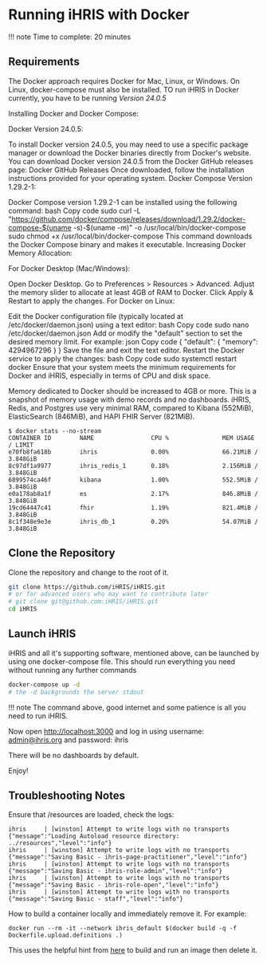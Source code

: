 # Running iHRIS with Docker

!!! note
    Time to complete: 20 minutes

## Requirements

The Docker approach requires Docker for Mac, Linux, or Windows. On Linux, docker-compose must also be installed. TO run iHRIS in Docker currently, you have to be running *Version 24.0.5*

Installing Docker and Docker Compose:

Docker Version 24.0.5:

To install Docker version 24.0.5, you may need to use a specific package manager or download the Docker binaries directly from Docker's website.
You can download Docker version 24.0.5 from the Docker GitHub releases page: Docker GitHub Releases
Once downloaded, follow the installation instructions provided for your operating system.
Docker Compose Version 1.29.2-1:

Docker Compose version 1.29.2-1 can be installed using the following command:
bash
Copy code
sudo curl -L "https://github.com/docker/compose/releases/download/1.29.2/docker-compose-$(uname -s)-$(uname -m)" -o /usr/local/bin/docker-compose
sudo chmod +x /usr/local/bin/docker-compose
This command downloads the Docker Compose binary and makes it executable.
Increasing Docker Memory Allocation:

For Docker Desktop (Mac/Windows):

Open Docker Desktop.
Go to Preferences > Resources > Advanced.
Adjust the memory slider to allocate at least 4GB of RAM to Docker.
Click Apply & Restart to apply the changes.
For Docker on Linux:

Edit the Docker configuration file (typically located at /etc/docker/daemon.json) using a text editor:
bash
Copy code
sudo nano /etc/docker/daemon.json
Add or modify the "default" section to set the desired memory limit. For example:
json
Copy code
{
  "default": {
    "memory": 4294967296
  }
}
Save the file and exit the text editor.
Restart the Docker service to apply the changes:
bash
Copy code
sudo systemctl restart docker
Ensure that your system meets the minimum requirements for Docker and iHRIS, especially in terms of CPU and disk space.



Memory dedicated to Docker should be increased to 4GB or more. This is a snapshot of memory usage with demo records and no dashboards. iHRIS, Redis, and Postgres use very minimal RAM, compared to Kibana (552MiB), ElasticSearch (846MiB), and HAPI FHIR Server (821MiB).

```
$ docker stats --no-stream
CONTAINER ID        NAME                CPU %               MEM USAGE / LIMIT  
e70fb8fa618b        ihris               0.00%               66.21MiB / 3.848GiB
8c97df1a9977        ihris_redis_1       0.18%               2.156MiB / 3.848GiB
6899574ca46f        kibana              1.00%               552.5MiB / 3.848GiB
e0a178ab8a1f        es                  2.17%               846.8MiB / 3.848GiB
19cd64447c41        fhir                1.19%               821.4MiB / 3.848GiB
8c1f348e9e3e        ihris_db_1          0.20%               54.07MiB / 3.848GiB
```

## Clone the Repository

Clone the repository and change to the root of it.

```sh
git clone https://github.com/iHRIS/iHRIS.git
# or for advanced users who may want to contribute later
# git clone git@github.com:iHRIS/iHRIS.git
cd iHRIS
```

## Launch iHRIS

iHRIS and all it's supporting software, mentioned above, can be launched by using one docker-compose file. This should run everything you need without running any further commands

```sh
docker-compose up -d
# the -d backgrounds the server stdout
```

!!! note
    The command above, good internet and some patience is all you need to run iHRIS.

Now open [http://localhost:3000](http://localhost:3000) and log in using username: <admin@ihris.org> and password: ihris

There will be no dashboards by default.

Enjoy!

## Troubleshooting Notes

Ensure that /resources are loaded, check the logs:

```log
ihris     | [winston] Attempt to write logs with no transports {"message":"Loading Autoload resource directory: ../resources","level":"info"}
ihris     | [winston] Attempt to write logs with no transports {"message":"Saving Basic - ihris-page-practitioner","level":"info"}
ihris     | [winston] Attempt to write logs with no transports {"message":"Saving Basic - ihris-role-admin","level":"info"}
ihris     | [winston] Attempt to write logs with no transports {"message":"Saving Basic - ihris-role-open","level":"info"}
ihris     | [winston] Attempt to write logs with no transports {"message":"Saving Basic - staff","level":"info"}
```

How to build a container locally and immediately remove it. For example:

```
docker run --rm -it --network ihris_default $(docker build -q -f Dockerfile.upload.definitions .)
```

This uses the helpful hint from [here](https://stackoverflow.com/questions/45141402/build-and-run-dockerfile-with-one-command) to build and run an image then delete it.
